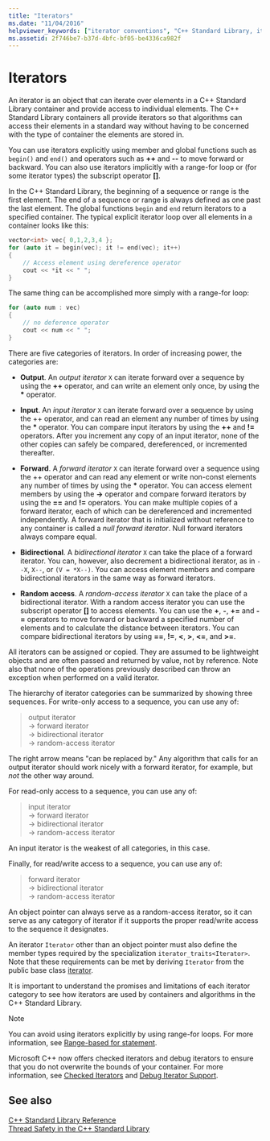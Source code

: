 ```yaml
---
title: "Iterators"
ms.date: "11/04/2016"
helpviewer_keywords: ["iterator conventions", "C++ Standard Library, iterator conventions"]
ms.assetid: 2f746be7-b37d-4bfc-bf05-be4336ca982f
---
```

# Iterators

An iterator is an object that can iterate over elements in a C++ Standard Library container and provide access to individual elements. The C++ Standard Library containers all provide iterators so that algorithms can access their elements in a standard way without having to be concerned with the type of container the elements are stored in.

You can use iterators explicitly using member and global functions such as `begin()` and `end()` and operators such as **++** and **--** to move forward or backward. You can also use iterators implicitly with a range-for loop or (for some iterator types) the subscript operator **\[]**.

In the C++ Standard Library, the beginning of a sequence or range is the first element. The end of a sequence or range is always defined as one past the last element. The global functions `begin` and `end` return iterators to a specified container. The typical explicit iterator loop over all elements in a container looks like this:

```cpp
vector<int> vec{ 0,1,2,3,4 };
for (auto it = begin(vec); it != end(vec); it++)
{
    // Access element using dereference operator
    cout << *it << " ";
}
```

The same thing can be accomplished more simply with a range-for loop:

```cpp
for (auto num : vec)
{
    // no deference operator
    cout << num << " ";
}
```

There are five categories of iterators. In order of increasing power, the categories are:

- **Output**. An *output iterator* `X` can iterate forward over a sequence by using the **++** operator, and can write an element only once, by using the __\*__ operator.

- **Input**. An *input iterator* `X` can iterate forward over a sequence by using the ++ operator, and can read an element any number of times by using the **&ast;** operator. You can compare input iterators by using the **++** and **!=** operators. After you increment any copy of an input iterator, none of the other copies can safely be compared, dereferenced, or incremented thereafter.

- **Forward**. A *forward iterator* `X` can iterate forward over a sequence using the ++ operator and can read any element or write non-const elements any number of times by using the **&ast;** operator. You can access element members by using the **->** operator and compare forward iterators by using the **==** and **!=** operators. You can make multiple copies of a forward iterator, each of which can be dereferenced and incremented independently. A forward iterator that is initialized without reference to any container is called a *null forward iterator*. Null forward iterators always compare equal.

- **Bidirectional**. A *bidirectional iterator* `X` can take the place of a forward iterator. You can, however, also decrement a bidirectional iterator, as in `--X`, `X--`, or `(V = *X--)`. You can access element members and compare bidirectional iterators in the same way as forward iterators.

- **Random access**. A *random-access iterator* `X` can take the place of a bidirectional iterator. With a random access iterator you can use the subscript operator **\[]** to access elements. You can use the **+**, **-**, **+=** and **-=** operators to move forward or backward a specified number of elements and to calculate the distance between iterators. You can compare bidirectional iterators by using **==**, **!=**, **\<**, **>**, **\<=**, and **>=**.

All iterators can be assigned or copied. They are assumed to be lightweight objects and are often passed and returned by value, not by reference. Note also that none of the operations previously described can throw an exception when performed on a valid iterator.

The hierarchy of iterator categories can be summarized by showing three sequences. For write-only access to a sequence, you can use any of:

> output iterator\
> -> forward iterator\
> -> bidirectional iterator\
> -> random-access iterator

The right arrow means "can be replaced by." Any algorithm that calls for an output iterator should work nicely with a forward iterator, for example, but *not* the other way around.

For read-only access to a sequence, you can use any of:

> input iterator\
> -> forward iterator\
> -> bidirectional iterator\
> -> random-access iterator

An input iterator is the weakest of all categories, in this case.

Finally, for read/write access to a sequence, you can use any of:

> forward iterator\
> -> bidirectional iterator\
> -> random-access iterator

An object pointer can always serve as a random-access iterator, so it can serve as any category of iterator if it supports the proper read/write access to the sequence it designates.

An iterator `Iterator` other than an object pointer must also define the member types required by the specialization `iterator_traits<Iterator>`. Note that these requirements can be met by deriving `Iterator` from the public base class [iterator](../standard-library/iterator-struct.md).

It is important to understand the promises and limitations of each iterator category to see how iterators are used by containers and algorithms in the C++ Standard Library.

> [!NOTE]
> You can avoid using iterators explicitly by using range-for loops. For more information, see [Range-based for statement](../cpp/range-based-for-statement-cpp.md).

Microsoft C++ now offers checked iterators and debug iterators to ensure that you do not overwrite the bounds of your container. For more information, see [Checked Iterators](../standard-library/checked-iterators.md) and [Debug Iterator Support](../standard-library/debug-iterator-support.md).

## See also

[C++ Standard Library Reference](../standard-library/cpp-standard-library-reference.md)\
[Thread Safety in the C++ Standard Library](../standard-library/thread-safety-in-the-cpp-standard-library.md)
